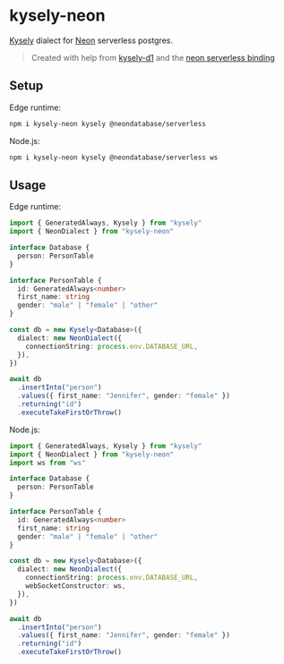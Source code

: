 # kysely-neon

[Kysely](https://github.com/koskimas/kysely) dialect for [Neon](https://neon.tech/) serverless postgres.

> Created with help from [kysely-d1](https://github.com/aidenwallis/kysely-d1) and the [neon serverless binding](https://github.com/neondatabase/serverless)

## Setup

Edge runtime:

```bash
npm i kysely-neon kysely @neondatabase/serverless
```

Node.js:

```bash
npm i kysely-neon kysely @neondatabase/serverless ws
```

## Usage

Edge runtime:

```typescript
import { GeneratedAlways, Kysely } from "kysely"
import { NeonDialect } from "kysely-neon"

interface Database {
  person: PersonTable
}

interface PersonTable {
  id: GeneratedAlways<number>
  first_name: string
  gender: "male" | "female" | "other"
}

const db = new Kysely<Database>({
  dialect: new NeonDialect({
    connectionString: process.env.DATABASE_URL,
  }),
})

await db
  .insertInto("person")
  .values({ first_name: "Jennifer", gender: "female" })
  .returning("id")
  .executeTakeFirstOrThrow()
```

Node.js:

```typescript
import { GeneratedAlways, Kysely } from "kysely"
import { NeonDialect } from "kysely-neon"
import ws from "ws"

interface Database {
  person: PersonTable
}

interface PersonTable {
  id: GeneratedAlways<number>
  first_name: string
  gender: "male" | "female" | "other"
}

const db = new Kysely<Database>({
  dialect: new NeonDialect({
    connectionString: process.env.DATABASE_URL,
    webSocketConstructor: ws,
  }),
})

await db
  .insertInto("person")
  .values({ first_name: "Jennifer", gender: "female" })
  .returning("id")
  .executeTakeFirstOrThrow()
```
